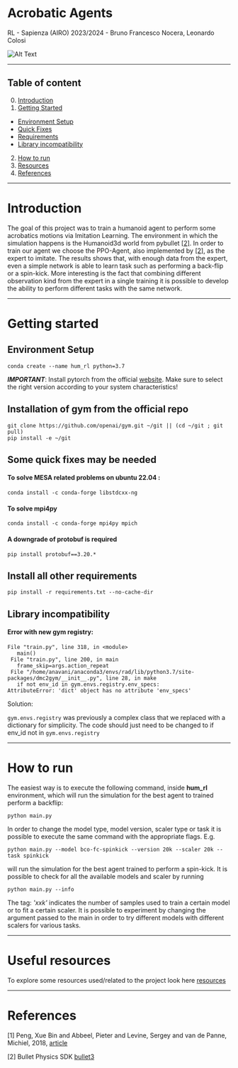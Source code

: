 # Acrobatic Agents
RL - Sapienza (AIRO) 2023/2024 -  Bruno Francesco Nocera, Leonardo Colosi

![Alt Text](docs/perfection.gif)

---
## Table of content
0. [Introduction](#introduction)
1. [Getting Started](#getting-started)
  - [Environment Setup](#environment-setup)
  - [Quick Fixes](#some-quick-fixes-may-be-needed)
  - [Requirements](#install-all-other-requirements)
  - [Library incompatibility](#library-incompatibility)
2. [How to run](#how-to-run)
3. [Resources](#useful-resources)
4. [References](#references)
---

# Introduction
The goal of this project was to train a humanoid agent to perform some acrobatics motions via Imitation Learning. The environment in which the simulation happens is the Humanoid3d world from pybullet [[2]](#references). In order to train our agent we choose the PPO-Agent, also implemented by [[2]](#references), as the expert to imitate. The results shows that, with enough data from the expert, even a simple network is able to learn task such as performing a back-flip or a spin-kick. More interesting is the fact that combining different observation kind from the expert in a single training it is possible to develop the ability to perform different tasks with the same network.

---
# Getting started

## Environment Setup 
```code
conda create --name hum_rl python=3.7
```

***IMPORTANT***: Install pytorch from the official [website](https://pytorch.org/get-started/locally/). Make sure to select the right version according to your system characteristics!

## Installation of gym from the official repo
```code
git clone https://github.com/openai/gym.git ~/git || (cd ~/git ; git pull)
pip install -e ~/git
```

## Some quick fixes may be needed

#### To solve MESA related problems on ubuntu 22.04 : 
```code
conda install -c conda-forge libstdcxx-ng
```

#### To solve mpi4py
```code
conda install -c conda-forge mpi4py mpich
```

#### A downgrade of protobuf is required 
```code
pip install protobuf==3.20.*
```

## Install all other requirements

``` code
pip install -r requirements.txt --no-cache-dir
``` 

## Library incompatibility

#### Error with new gym registry:
```code 
File "train.py", line 318, in <module>
   main()
 File "train.py", line 200, in main
   frame_skip=args.action_repeat
 File "/home/anavani/anaconda3/envs/rad/lib/python3.7/site-packages/dmc2gym/__init__.py", line 28, in make
   if not env_id in gym.envs.registry.env_specs:
AttributeError: 'dict' object has no attribute 'env_specs'
```
Solution:

`gym.envs.registry` was previously a complex class that we replaced with a dictionary for simplicity.
The code should just need to be changed to if env_id not in `gym.envs.registry`

---
# How to run
The easiest way is to execute the following command, inside **hum_rl** environment, which will run the simulation for the best agent to trained perform a backflip:
```code
python main.py
```
In order to change the model type, model version, scaler type or task it is possible to execute the same command with the appropriate flags. E.g.
```code
python main.py --model bco-fc-spinkick --version 20k --scaler 20k --task spinkick
```
will run the simulation for the best agent trained to perform a spin-kick. It is possible to check for all the available models and scaler by running
```code
python main.py --info
```
The tag: *'xxk'* indicates the number of samples used to train a certain model or to fit a certain scaler. It is possible to experiment by changing the argument passed to the main in order to try different models with different scalers for various tasks.

---
# Useful resources
To explore some resources used/related to the project look here [resources](resources)

---
# References
[1] Peng, Xue Bin and Abbeel, Pieter and Levine, Sergey and van de Panne, Michiel, 2018, [article](https://arxiv.org/pdf/1804.02717.pdf)

[2] Bullet Physics SDK  [bullet3](https://github.com/bulletphysics/bullet3.git)


